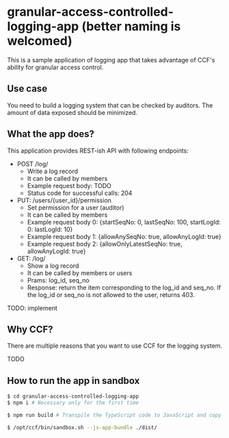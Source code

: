 # granular-access-controlled-logging-app (better naming is welcomed)

This is a sample application of logging app that takes advantage of CCF's ability for granular access control.

## Use case

You need to build a logging system that can be checked by auditors.
The amount of data exposed should be minimized.

## What the app does?

This application provides REST-ish API with following endpoints:

- POST /log/
  - Write a log record
  - It can be called by members
  - Example request body: TODO
  - Status code for successful calls: 204
- PUT: /users/{user_id}/permission
  - Set permission for a user (auditor)
  - It can be called by members
  - Example request body 0: {startSeqNo: 0, lastSeqNo: 100, startLogId: 0: lastLogId: 10}
  - Example request body 1: {allowAnySeqNo: true, allowAnyLogId: true}
  - Example request body 2: {allowOnlyLatestSeqNo: true, allowAnyLogId: true}
- GET: /log/
  - Show a log record
  - It can be called by members or users
  - Prams: log_id, seq_no
  - Response: return the item corresponding to the log_id and seq_no. If the log_id or seq_no is not allowed to the user, returns 403.

TODO: implement

## Why CCF?

There are multiple reasons that you want to use CCF for the logging system.

TODO

## How to run the app in sandbox

```bash
$ cd granular-access-controlled-logging-app
$ npm i # Necessary only for the first time

$ npm run build # Transpile the TypeScript code to JavaScript and copy the output to `dist` directory

$ /opt/ccf/bin/sandbox.sh --js-app-bundle ./dist/
```
